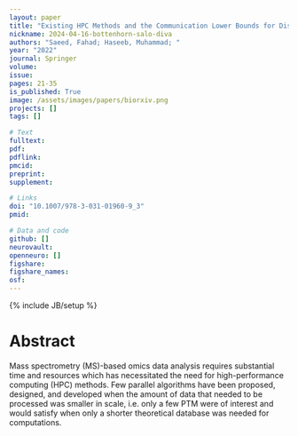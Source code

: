 ```yaml
---
layout: paper
title: "Existing HPC Methods and the Communication Lower Bounds for Distributed-Memory Computations for Mass Spectrometry-Based Omics Data"
nickname: 2024-04-16-bottenhorn-salo-diva
authors: "Saeed, Fahad; Haseeb, Muhammad; "
year: "2022"
journal: Springer
volume: 
issue:
pages: 21-35
is_published: True
image: /assets/images/papers/biorxiv.png
projects: []
tags: []

# Text
fulltext:
pdf:
pdflink:
pmcid:
preprint: 
supplement:

# Links
doi: "10.1007/978-3-031-01960-9_3"
pmid:

# Data and code
github: []
neurovault:
openneuro: []
figshare:
figshare_names:
osf:
---
```

{% include JB/setup %}

# Abstract

Mass spectrometry (MS)-based omics data analysis requires substantial time and resources which has necessitated the need for high-performance computing (HPC) methods. Few parallel algorithms have been proposed, designed, and developed when the amount of data that needed to be processed was smaller in scale, i.e. only a few PTM were of interest and would satisfy when only a shorter theoretical database was needed for computations.
